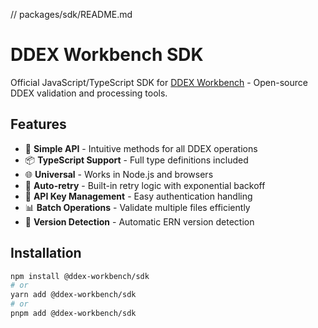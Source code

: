// packages/sdk/README.md
# DDEX Workbench SDK

Official JavaScript/TypeScript SDK for [DDEX Workbench](https://ddex-workbench.org) - Open-source DDEX validation and processing tools.

## Features

- 🚀 **Simple API** - Intuitive methods for all DDEX operations
- 📦 **TypeScript Support** - Full type definitions included
- 🌐 **Universal** - Works in Node.js and browsers
- 🔄 **Auto-retry** - Built-in retry logic with exponential backoff
- 🔑 **API Key Management** - Easy authentication handling
- 📊 **Batch Operations** - Validate multiple files efficiently
- 🎯 **Version Detection** - Automatic ERN version detection

## Installation

```bash
npm install @ddex-workbench/sdk
# or
yarn add @ddex-workbench/sdk
# or
pnpm add @ddex-workbench/sdk